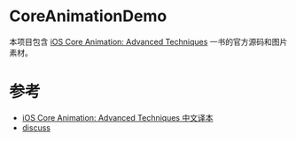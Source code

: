 # CoreAnimationDemo

本项目包含 [iOS Core Animation: Advanced Techniques](https://github.com/AttackOnDobby/iOS-Core-Animation-Advanced-Techniques) 一书的官方源码和图片素材。



# 参考

* [iOS Core Animation: Advanced Techniques 中文译本](https://zsisme.gitbooks.io/ios-/content/)
* [discuss](https://legacy.gitbook.com/book/zsisme/ios-/discussions)

